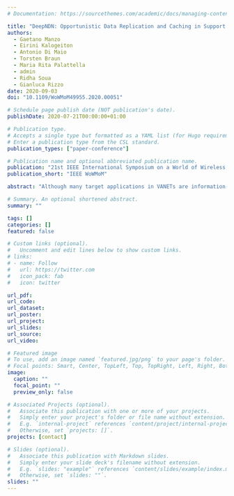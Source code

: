 ```yaml
---
# Documentation: https://sourcethemes.com/academic/docs/managing-content/

title: "DeepNDN: Opportunistic Data Replication and Caching in Support of Vehicular Named Data"
authors:
  - Gaetano Manzo
  - Eirini Kalogeiton
  - Antonio Di Maio
  - Torsten Braun
  - Maria Rita Palattella
  - admin
  - Ridha Soua
  - Gianluca Rizzo
date: 2020-09-03
doi: "10.1109/WoWMoM49955.2020.00051"

# Schedule page publish date (NOT publication's date).
publishDate: 2020-07-21T00:00:00+01:00

# Publication type.
# Accepts a single type but formatted as a YAML list (for Hugo requirements).
# Enter a publication type from the CSL standard.
publication_types: ["paper-conference"]

# Publication name and optional abbreviated publication name.
publication: "21st IEEE International Symposium on a World of Wireless, Mobile and Multimedia Networks"
publication_short: "IEEE WoWMoM"

abstract: "Although many target applications in VANETs are information-centric, the performance of Named Data Networking (NDN) in vehicular ad-hoc networks is severely hampered by persistent network partitioning, typical of many vehicular scenarios. Existing approaches try to address this issue by relying on opportunistic communications. However, they leave open the crucial issue of how to guarantee content persistence and tight QoS levels while optimizing the resource utilization in the vehicular environment. In this work we propose DeepNDN, a communication scheme based on the joint application of NDN and of probabilistic spatial content caching, which enables content retrieval in fragmented and dynamic network topologies with tight delay constraints. We present a data-based approach to DeepNDN management, based on locally modulating content replication and delivery in order to achieve a target hit ratio in a resource-efficient manner. Our management algorithm employs a Convolutional Neural Network (CNN) architecture for effectively capturing the complex relations between spatio-temporal patterns of mobility and content requests and DeepNDN performance. Its numerical assessment in realistic, measurement-based scenarios suggest that our management approach achieves its target set goals while outperforming a set of reference schemes."

# Summary. An optional shortened abstract.
summary: ""

tags: []
categories: []
featured: false

# Custom links (optional).
#   Uncomment and edit lines below to show custom links.
# links:
# - name: Follow
#   url: https://twitter.com
#   icon_pack: fab
#   icon: twitter

url_pdf:
url_code:
url_dataset:
url_poster:
url_project:
url_slides:
url_source:
url_video:

# Featured image
# To use, add an image named `featured.jpg/png` to your page's folder. 
# Focal points: Smart, Center, TopLeft, Top, TopRight, Left, Right, BottomLeft, Bottom, BottomRight.
image:
  caption: ""
  focal_point: ""
  preview_only: false

# Associated Projects (optional).
#   Associate this publication with one or more of your projects.
#   Simply enter your project's folder or file name without extension.
#   E.g. `internal-project` references `content/project/internal-project/index.md`.
#   Otherwise, set `projects: []`.
projects: [contact]

# Slides (optional).
#   Associate this publication with Markdown slides.
#   Simply enter your slide deck's filename without extension.
#   E.g. `slides: "example"` references `content/slides/example/index.md`.
#   Otherwise, set `slides: ""`.
slides: ""
---
```

